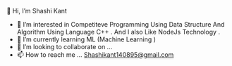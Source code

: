  👋 Hi, I’m  Shashi Kant 
- 👀 I’m interested in Competiteve Programming Using Data Structure And Algorithm Using Language C++ . And I also Like NodeJs Technology .
- 🌱 I’m currently learning ML (Machine Learning )
- 💞️ I’m looking to collaborate on ...
- 📫 How to reach me ... Shashikant140895@gmail.com

<!---
chanchal95/chanchal95 is a ✨ special ✨ repository because its `README.md` (this file) appears on your GitHub profile.
You can click the Preview link to take a look at your changes.
--->
